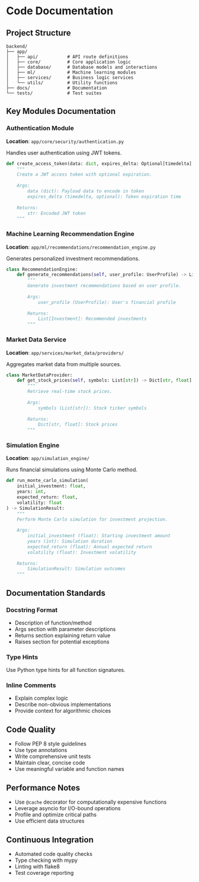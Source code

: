 # Code Documentation

## Project Structure

```
backend/
├── app/
│   ├── api/           # API route definitions
│   ├── core/          # Core application logic
│   ├── database/      # Database models and interactions
│   ├── ml/            # Machine learning modules
│   ├── services/      # Business logic services
│   └── utils/         # Utility functions
├── docs/              # Documentation
└── tests/             # Test suites
```

## Key Modules Documentation

### Authentication Module
**Location**: `app/core/security/authentication.py`

Handles user authentication using JWT tokens.

```python
def create_access_token(data: dict, expires_delta: Optional[timedelta] = None):
    """
    Create a JWT access token with optional expiration.
    
    Args:
        data (dict): Payload data to encode in token
        expires_delta (timedelta, optional): Token expiration time
    
    Returns:
        str: Encoded JWT token
    """
```

### Machine Learning Recommendation Engine
**Location**: `app/ml/recommendations/recommendation_engine.py`

Generates personalized investment recommendations.

```python
class RecommendationEngine:
    def generate_recommendations(self, user_profile: UserProfile) -> List[Investment]:
        """
        Generate investment recommendations based on user profile.
        
        Args:
            user_profile (UserProfile): User's financial profile
        
        Returns:
            List[Investment]: Recommended investments
        """
```

### Market Data Service
**Location**: `app/services/market_data/providers/`

Aggregates market data from multiple sources.

```python
class MarketDataProvider:
    def get_stock_prices(self, symbols: List[str]) -> Dict[str, float]:
        """
        Retrieve real-time stock prices.
        
        Args:
            symbols (List[str]): Stock ticker symbols
        
        Returns:
            Dict[str, float]: Stock prices
        """
```

### Simulation Engine
**Location**: `app/simulation_engine/`

Runs financial simulations using Monte Carlo method.

```python
def run_monte_carlo_simulation(
    initial_investment: float, 
    years: int, 
    expected_return: float, 
    volatility: float
) -> SimulationResult:
    """
    Perform Monte Carlo simulation for investment projection.
    
    Args:
        initial_investment (float): Starting investment amount
        years (int): Simulation duration
        expected_return (float): Annual expected return
        volatility (float): Investment volatility
    
    Returns:
        SimulationResult: Simulation outcomes
    """
```

## Documentation Standards

### Docstring Format
- Description of function/method
- Args section with parameter descriptions
- Returns section explaining return value
- Raises section for potential exceptions

### Type Hints
Use Python type hints for all function signatures.

### Inline Comments
- Explain complex logic
- Describe non-obvious implementations
- Provide context for algorithmic choices

## Code Quality
- Follow PEP 8 style guidelines
- Use type annotations
- Write comprehensive unit tests
- Maintain clear, concise code
- Use meaningful variable and function names

## Performance Notes
- Use `@cache` decorator for computationally expensive functions
- Leverage asyncio for I/O-bound operations
- Profile and optimize critical paths
- Use efficient data structures

## Continuous Integration
- Automated code quality checks
- Type checking with mypy
- Linting with flake8
- Test coverage reporting